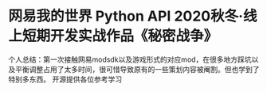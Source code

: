 # 网易我的世界 Python API 2020秋冬·线上短期开发实战作品《秘密战争》

个人总结：第一次接触网易modsdk以及游戏形式的对应mod，在很多地方踩坑以及平衡调整占用了太多时间，很可惜导致原有的一些策划内容被阉割。但也学到了特别多东西。
开源提供各位参考学习
